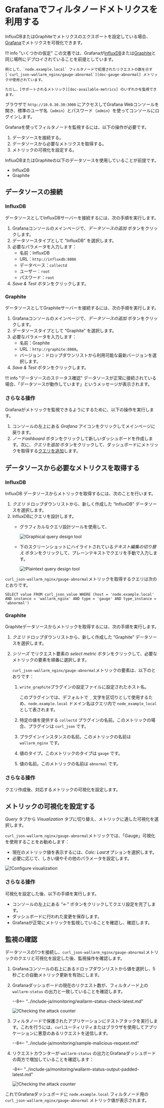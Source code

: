 [img-influxdb-query-graphical]: ../../images/monitoring/grafana-influx-1.png
[img-influxdb-query-plaintext]: ../../images/monitoring/grafana-influx-2.png
[img-query-visualization]: ../../images/monitoring/grafana-query-visualization.png
[img-grafana-0-attacks]: ../../images/monitoring/grafana-0-attacks.png
[img-grafana-16-attacks]: ../../images/monitoring/grafana-16-attacks.png

[link-grafana]: https://grafana.com/

[doc-network-plugin-influxdb]: network-plugin-influxdb.md
[doc-network-plugin-graphite]: write-plugin-graphite.md
[doc-gauge-abnormal]: available-metrics.md#number-of-requests
[doc-available-metrics]: available-metrics.md

[anchor-query]: #fetching-the-required-metrics-from-the-data-source
[anchor-verify-monitoring]: #verifying-monitoring

# Grafanaでフィルタノードメトリクスを利用する

InfluxDBまたはGraphiteでメトリクスのエクスポートを設定している場合、[Grafana][link-grafana]でメトリクスを可視化できます。

!!! info "いくつかの仮定"
    この文書では、Grafanaが[InfluxDB][doc-network-plugin-influxdb]または[Graphite][doc-network-plugin-graphite]と同じ場所にデプロイされていることを前提としています。
    
    例として、`node.example.local` フィルタノードで処理されたリクエストの数を示す [`curl_json-wallarm_nginx/gauge-abnormal`][doc-gauge-abnormal] メトリックが使用されています。
    
    ただし、[サポートされるメトリック][doc-available-metrics] のいずれかを監視できます。

ブラウザで `http://10.0.30.30:3000` にアクセスしてGrafana Webコンソールを開き、標準のユーザ名（`admin`）とパスワード（`admin`）を使ってコンソールにログインします。

Grafanaを使ってフィルタノードを監視するには、以下の操作が必要です。
1. データソースを接続する。
2. データソースから必要なメトリクスを取得する。
3. メトリックの可視化を設定する。

InfluxDBまたはGraphiteの以下のデータソースを使用していることが前提です。
* InfluxDB
* Graphite

## データソースの接続

### InfluxDB

データソースとしてInfluxDBサーバーを接続するには、次の手順を実行します。
1. Grafanaコンソールのメインページで、*データソースの追加* ボタンをクリックします。
2. データソースタイプとして “InfluxDB” を選択します。
3. 必要なパラメータを入力します：
    * 名前：InfluxDB
    * URL：`http://influxdb:8086`
    * データベース：`collectd`
    * ユーザー：`root`
    * パスワード：`root`
4. *Save & Test* ボタンをクリックします。



### Graphite

データソースとしてGraphiteサーバーを接続するには、次の手順を実行します。
1. Grafanaコンソールのメインページで、*データソースの追加* ボタンをクリックします。
2. データソースタイプとして “Graphite” を選択します。
3. 必要なパラメータを入力します：
    * 名前：Graphite
    * URL：`http://graphite:8080`。
    * バージョン：ドロップダウンリストから利用可能な最新バージョンを選択します。
4. *Save & Test* ボタンをクリックします。

!!! info "データソースのステータス確認"
    データソースが正常に接続されている場合、「データソースが動作しています」というメッセージが表示されます。

### さらなる操作

Grafanaがメトリックを監視できるようにするために、以下の操作を実行します。
1. コンソールの左上にある *Grafana* アイコンをクリックしてメインページに戻ります。
2. *ノードashboard* ボタンをクリックして新しいダッシュボードを作成します。次に、*クエリを追加* ボタンをクリックして、ダッシュボードにメトリックを取得する[クエリを追加][anchor-query]します。

## データソースから必要なメトリクスを取得する

### InfluxDB

InfluxDB データソースからメトリックを取得するには、次のことを行います。
1. *クエリ* ドロップダウンリストから、新しく作成した “InfluxDB” データソースを選択します。
2. InfluxDBにクエリを設計します。
    * グラフィカルなクエリ設計ツールを使用して、

        ![!Graphical query design tool][img-influxdb-query-graphical]

    * 下のスクリーンショットにハイライトされている*テキスト編集の切り替え* ボタンをクリックして、プレーンテキストでクエリを手動で入力します。

        ![!Plaintext query design tool][img-influxdb-query-plaintext]

`curl_json-wallarm_nginx/gauge-abnormal`メトリックを取得するクエリは次のとおりです。
```
SELECT value FROM curl_json_value WHERE (host = 'node.example.local' AND instance = 'wallarm_nginx' AND type = 'gauge' AND type_instance = 'abnormal')    
```

### Graphite

Graphiteデータソースからメトリックを取得するには、次の手順を実行します。

1. *クエリ* ドロップダウンリストから、新しく作成した “Graphite” データソースを選択します。
2. *シリーズ* でリクエスト要素の *select metric* ボタンをクリックして、必要なメトリックの要素を順番に選択します。

    `curl_json-wallarm_nginx/gauge-abnormal`メトリックの要素は、以下のとおりです：

    1. `write_graphite`プラグインの設定ファイルに設定されたホスト名。
       
        このプラグインでは、デフォルトで `_` 文字を区切りとして使用するため、`node.example.local` ドメイン名はクエリ内で `node_example_local` として表されます。
       
    2. 特定の値を提供する `collectd` プラグインの名前。このメトリックの場合、プラグインは `curl_json` です。
    3. プラグインインスタンスの名前。このメトリックの名前は `wallarm_nginx` です。
    4. 値のタイプ。このメトリックのタイプは `gauge` です。
    5. 値の名前。このメトリックの名前は `abnormal` です。

### さらなる操作

クエリ作成後、対応するメトリックの可視化を設定します。

## メトリックの可視化を設定する

*Query* タブから *Visualization* タブに切り替え、メトリックに適した可視化を選択します。

`curl_json-wallarm_nginx/gauge-abnormal`メトリックでは、「Gauge」可視化を使用することをお勧めします：
* 現在のメトリック値を表示するには、*Calc: Last*オプションを選択します。
* 必要に応じて、しきい値やその他のパラメータを設定します。

![!Configure visualization][img-query-visualization]

### さらなる操作

可視化を設定した後、以下の手順を実行します。
* コンソールの左上にある *“←”* ボタンをクリックしてクエリ設定を完了します。
* ダッシュボードに行われた変更を保存します。
* Grafanaが正常にメトリックを監視していることを確認し、確認します。

## 監視の確認

データソースの1つを接続し、`curl_json-wallarm_nginx/gauge-abnormal`メトリックのクエリと可視化を設定した後、監視操作を確認します。
1. Grafanaコンソールの右上にあるドロップダウンリストから値を選択し、5秒ごとの自動メトリック更新を有効にします。
2. Grafanaダッシュボードの現在のリクエスト数が、フィルタノード上の `wallarm-status` の出力と一致していることを確認します。

    --8<-- "../include-ja/monitoring/wallarm-status-check-latest.md"
    
    ![!Checking the attack counter][img-grafana-0-attacks]
    
3. フィルタノードで保護されたアプリケーションにテストアタックを実行します。これを行うには、`curl`ユーティリティまたはブラウザを使用してアプリケーションに悪意のあるリクエストを送信します。

    --8<-- "../include-ja/monitoring/sample-malicious-request.md"
    
4. リクエストカウンターが `wallarm-status` の出力とGrafanaダッシュボードの両方で増加していることを確認します：

    -8<-- "../include-ja/monitoring/wallarm-status-output-padded-latest.md"

    ![!Checking the attack counter][img-grafana-16-attacks]

これでGrafanaダッシュボードに `node.example.local` フィルタノード用の `curl_json-wallarm_nginx/gauge-abnormal` メトリック値が表示されます。